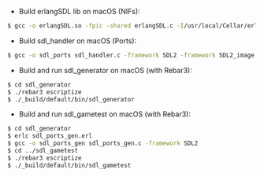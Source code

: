 - Build erlangSDL lib on macOS (NIFs):
```sh
$ gcc -o erlangSDL.so -fpic -shared erlangSDL.c -I/usr/local/Cellar/erlang/20.3.1/lib/erlang/usr/include/ -flat_namespace -undefined suppress -I/Library/Frameworks/SDL2.framework/Versions/A/Headers -framework SDL2 -framework SDL2_image
```
- Build sdl_handler on macOS (Ports):
```sh
$ gcc -o sdl_ports sdl_handler.c -framework SDL2 -framework SDL2_image
```
- Build and run sdl_generator on macOS (with Rebar3):
```sh
$ cd sdl_generator
$ ./rebar3 escriptize
$ ./_build/default/bin/sdl_generator
```
- Build and run sdl_gametest on macOS (with Rebar3):
```sh
$ cd sdl_generator
$ erlc sdl_ports_gen.erl
$ gcc -o sdl_ports_gen sdl_ports_gen.c -framework SDL2
$ cd ../sdl_gametest
$ ./rebar3 escriptize
$ ./_build/default/bin/sdl_gametest
```
